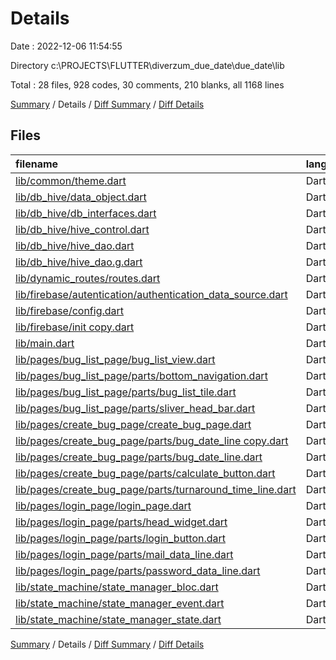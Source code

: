 # Details

Date : 2022-12-06 11:54:55

Directory c:\\PROJECTS\\FLUTTER\\diverzum_due_date\\due_date\\lib

Total : 28 files,  928 codes, 30 comments, 210 blanks, all 1168 lines

[Summary](results.md) / Details / [Diff Summary](diff.md) / [Diff Details](diff-details.md)

## Files
| filename | language | code | comment | blank | total |
| :--- | :--- | ---: | ---: | ---: | ---: |
| [lib/common/theme.dart](/lib/common/theme.dart) | Dart | 12 | 0 | 2 | 14 |
| [lib/db_hive/data_object.dart](/lib/db_hive/data_object.dart) | Dart | 8 | 0 | 6 | 14 |
| [lib/db_hive/db_interfaces.dart](/lib/db_hive/db_interfaces.dart) | Dart | 7 | 0 | 4 | 11 |
| [lib/db_hive/hive_control.dart](/lib/db_hive/hive_control.dart) | Dart | 27 | 1 | 14 | 42 |
| [lib/db_hive/hive_dao.dart](/lib/db_hive/hive_dao.dart) | Dart | 14 | 0 | 9 | 23 |
| [lib/db_hive/hive_dao.g.dart](/lib/db_hive/hive_dao.g.dart) | Dart | 36 | 4 | 8 | 48 |
| [lib/dynamic_routes/routes.dart](/lib/dynamic_routes/routes.dart) | Dart | 51 | 0 | 11 | 62 |
| [lib/firebase/autentication/authentication_data_source.dart](/lib/firebase/autentication/authentication_data_source.dart) | Dart | 9 | 1 | 2 | 12 |
| [lib/firebase/config.dart](/lib/firebase/config.dart) | Dart | 12 | 0 | 2 | 14 |
| [lib/firebase/init copy.dart](/lib/firebase/init%20copy.dart) | Dart | 32 | 9 | 5 | 46 |
| [lib/main.dart](/lib/main.dart) | Dart | 57 | 5 | 17 | 79 |
| [lib/pages/bug_list_page/bug_list_view.dart](/lib/pages/bug_list_page/bug_list_view.dart) | Dart | 36 | 0 | 9 | 45 |
| [lib/pages/bug_list_page/parts/bottom_navigation.dart](/lib/pages/bug_list_page/parts/bottom_navigation.dart) | Dart | 47 | 0 | 4 | 51 |
| [lib/pages/bug_list_page/parts/bug_list_tile.dart](/lib/pages/bug_list_page/parts/bug_list_tile.dart) | Dart | 57 | 1 | 7 | 65 |
| [lib/pages/bug_list_page/parts/sliver_head_bar.dart](/lib/pages/bug_list_page/parts/sliver_head_bar.dart) | Dart | 33 | 1 | 7 | 41 |
| [lib/pages/create_bug_page/create_bug_page.dart](/lib/pages/create_bug_page/create_bug_page.dart) | Dart | 39 | 0 | 6 | 45 |
| [lib/pages/create_bug_page/parts/bug_date_line copy.dart](/lib/pages/create_bug_page/parts/bug_date_line%20copy.dart) | Dart | 43 | 6 | 11 | 60 |
| [lib/pages/create_bug_page/parts/bug_date_line.dart](/lib/pages/create_bug_page/parts/bug_date_line.dart) | Dart | 67 | 0 | 12 | 79 |
| [lib/pages/create_bug_page/parts/calculate_button.dart](/lib/pages/create_bug_page/parts/calculate_button.dart) | Dart | 40 | 1 | 8 | 49 |
| [lib/pages/create_bug_page/parts/turnaround_time_line.dart](/lib/pages/create_bug_page/parts/turnaround_time_line.dart) | Dart | 41 | 0 | 7 | 48 |
| [lib/pages/login_page/login_page.dart](/lib/pages/login_page/login_page.dart) | Dart | 33 | 0 | 5 | 38 |
| [lib/pages/login_page/parts/head_widget.dart](/lib/pages/login_page/parts/head_widget.dart) | Dart | 17 | 0 | 3 | 20 |
| [lib/pages/login_page/parts/login_button.dart](/lib/pages/login_page/parts/login_button.dart) | Dart | 41 | 0 | 8 | 49 |
| [lib/pages/login_page/parts/mail_data_line.dart](/lib/pages/login_page/parts/mail_data_line.dart) | Dart | 45 | 0 | 11 | 56 |
| [lib/pages/login_page/parts/password_data_line.dart](/lib/pages/login_page/parts/password_data_line.dart) | Dart | 38 | 1 | 7 | 46 |
| [lib/state_machine/state_manager_bloc.dart](/lib/state_machine/state_manager_bloc.dart) | Dart | 35 | 0 | 12 | 47 |
| [lib/state_machine/state_manager_event.dart](/lib/state_machine/state_manager_event.dart) | Dart | 25 | 0 | 11 | 36 |
| [lib/state_machine/state_manager_state.dart](/lib/state_machine/state_manager_state.dart) | Dart | 26 | 0 | 2 | 28 |

[Summary](results.md) / Details / [Diff Summary](diff.md) / [Diff Details](diff-details.md)